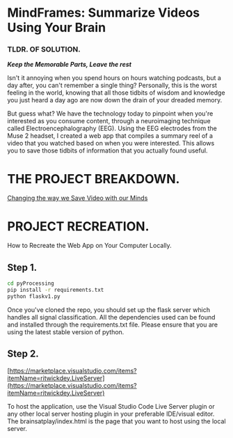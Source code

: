 # **MindFrames: Summarize Videos Using Your Brain**

### **TLDR. OF SOLUTION.**

***Keep the Memorable Parts, Leave the rest***

Isn't it annoying when you spend hours on hours watching podcasts, but a day after, you can't remember a single thing? Personally, this is the worst feeling in the world, knowing that all those tidbits of wisdom and knowledge you just heard a day ago are now down the drain of your dreaded memory. 

But guess what? We have the technology today to pinpoint when you're interested as you consume content, through a neuroimaging technique called Electroencephalography (EEG).  Using the EEG electrodes from the Muse 2 headset, I created a web app that compiles a summary reel of a video that you watched based on when you were interested. This allows you to save those tidbits of information that you actually found useful. 

# THE PROJECT BREAKDOWN.

[Changing the way we Save Video with our Minds](https://anushmutyala.medium.com/mindframes-changing-the-way-we-save-video-8bc64761f19)

# PROJECT RECREATION.

How to Recreate the Web App on Your Computer Locally.

## Step 1.

```bash
cd pyProcessing 
pip install -r requirements.txt
python flaskv1.py
```

Once you've cloned the repo, you should set up the flask server which handles all signal classification. All the dependencies used can be found and installed through the requirements.txt file. Please ensure that you are using the latest stable version of python. 

## Step 2.

[https://marketplace.visualstudio.com/items?itemName=ritwickdey.LiveServer](https://marketplace.visualstudio.com/items?itemName=ritwickdey.LiveServer)

To host the application, use the Visual Studio Code Live Server plugin or any other local server hosting plugin in your preferable IDE/visual editor. The brainsatplay/index.html is the page that you want to host using the local server.
